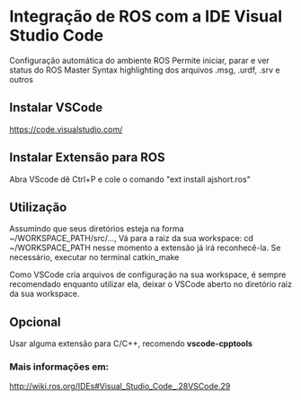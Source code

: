 # Integração de ROS com a IDE Visual Studio Code
Configuração automática do ambiente ROS
Permite iniciar, parar e ver status do ROS Master
Syntax highlighting dos arquivos .msg, .urdf, .srv e outros


## Instalar VSCode
https://code.visualstudio.com/


## Instalar Extensão para ROS

Abra VScode
dê Ctrl+P e cole o comando "ext install ajshort.ros"


## Utilização
Assumindo que seus diretórios esteja na forma ~/WORKSPACE_PATH/src/..., 
Vá para a raiz da sua workspace: cd ~/WORKSPACE_PATH
nesse momento a extensão já irá reconhecê-la.
Se necessário, executar no terminal catkin_make

Como VSCode cria arquivos de configuração na sua workspace, é sempre recomendado
enquanto utilizar ela, deixar o VSCode aberto no diretório raiz da sua workspace.

## Opcional
Usar alguma extensão para C/C++, recomendo **vscode-cpptools**

### Mais informações em:
http://wiki.ros.org/IDEs#Visual_Studio_Code_.28VSCode.29
